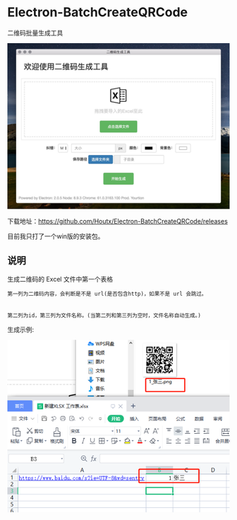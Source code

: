 # Electron-BatchCreateQRCode

二维码批量生成工具

![ScreenShot](screenshot.jpg)

下载地址：https://github.com/Houtx/Electron-BatchCreateQRCode/releases

目前我只打了一个win版的安装包。

## 说明

生成二维码的 Excel 文件中第一个表格

    第一列为二维码内容，会判断是不是 url(是否包含http)，如果不是 url 会跳过。


    第二列为id，第三列为文件名称。(当第二列和第三列为空时，文件名称自动生成。)
    

生成示例:

![ScreenShot](生成示例.png)
